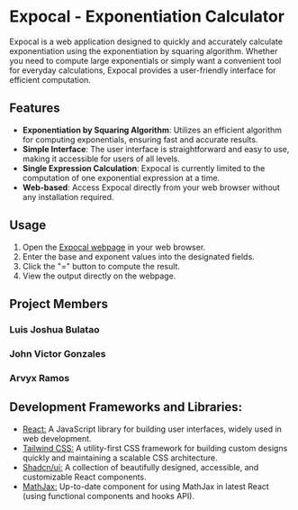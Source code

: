 # Expocal - Exponentiation Calculator

Expocal is a web application designed to quickly and accurately calculate exponentiation using the exponentiation by squaring algorithm. Whether you need to compute large exponentials or simply want a convenient tool for everyday calculations, Expocal provides a user-friendly interface for efficient computation.

## Features

- **Exponentiation by Squaring Algorithm**: Utilizes an efficient algorithm for computing exponentials, ensuring fast and accurate results.
- **Simple Interface**: The user interface is straightforward and easy to use, making it accessible for users of all levels.
- **Single Expression Calculation**: Expocal is currently limited to the computation of one exponential expression at a time.
- **Web-based**: Access Expocal directly from your web browser without any installation required.

## Usage

1. Open the [Expocal webpage](https://arvicss.github.io/expocal/) in your web browser.
2. Enter the base and exponent values into the designated fields.
3. Click the "=" button to compute the result.
4. View the output directly on the webpage.

## Project Members

### Luis Joshua Bulatao
### John Victor Gonzales
### Arvyx Ramos

## Development Frameworks and Libraries:

- [React:](https://react.dev/) A JavaScript library for building user interfaces, widely used in web development.
- [Tailwind CSS:](https://tailwindcss.com) A utility-first CSS framework for building custom designs quickly and maintaining a scalable CSS architecture.
- [Shadcn/ui:](https://ui.shadcn.com/) A collection of beautifully designed, accessible, and customizable React components.
- [MathJax:](https://www.npmjs.com/package/better-react-mathjax) Up-to-date component for using MathJax in latest React (using functional components and hooks API).
